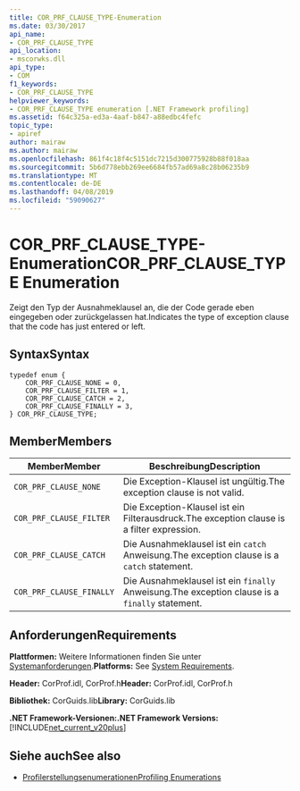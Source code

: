 ```yaml
---
title: COR_PRF_CLAUSE_TYPE-Enumeration
ms.date: 03/30/2017
api_name:
- COR_PRF_CLAUSE_TYPE
api_location:
- mscorwks.dll
api_type:
- COM
f1_keywords:
- COR_PRF_CLAUSE_TYPE
helpviewer_keywords:
- COR_PRF_CLAUSE_TYPE enumeration [.NET Framework profiling]
ms.assetid: f64c325a-ed3a-4aaf-b847-a88edbc4fefc
topic_type:
- apiref
author: mairaw
ms.author: mairaw
ms.openlocfilehash: 861f4c18f4c5151dc7215d300775928b88f018aa
ms.sourcegitcommit: 5b6d778ebb269ee6684fb57ad69a8c28b06235b9
ms.translationtype: MT
ms.contentlocale: de-DE
ms.lasthandoff: 04/08/2019
ms.locfileid: "59090627"
---
```

# <a name="corprfclausetype-enumeration"></a><span data-ttu-id="c6b53-102">COR_PRF_CLAUSE_TYPE-Enumeration</span><span class="sxs-lookup"><span data-stu-id="c6b53-102">COR_PRF_CLAUSE_TYPE Enumeration</span></span>
<span data-ttu-id="c6b53-103">Zeigt den Typ der Ausnahmeklausel an, die der Code gerade eben eingegeben oder zurückgelassen hat.</span><span class="sxs-lookup"><span data-stu-id="c6b53-103">Indicates the type of exception clause that the code has just entered or left.</span></span>  
  
## <a name="syntax"></a><span data-ttu-id="c6b53-104">Syntax</span><span class="sxs-lookup"><span data-stu-id="c6b53-104">Syntax</span></span>  
  
```  
typedef enum {  
    COR_PRF_CLAUSE_NONE = 0,  
    COR_PRF_CLAUSE_FILTER = 1,  
    COR_PRF_CLAUSE_CATCH = 2,  
    COR_PRF_CLAUSE_FINALLY = 3,  
} COR_PRF_CLAUSE_TYPE;  
```  
  
## <a name="members"></a><span data-ttu-id="c6b53-105">Member</span><span class="sxs-lookup"><span data-stu-id="c6b53-105">Members</span></span>  
  
|<span data-ttu-id="c6b53-106">Member</span><span class="sxs-lookup"><span data-stu-id="c6b53-106">Member</span></span>|<span data-ttu-id="c6b53-107">Beschreibung</span><span class="sxs-lookup"><span data-stu-id="c6b53-107">Description</span></span>|  
|------------|-----------------|  
|`COR_PRF_CLAUSE_NONE`|<span data-ttu-id="c6b53-108">Die Exception-Klausel ist ungültig.</span><span class="sxs-lookup"><span data-stu-id="c6b53-108">The exception clause is not valid.</span></span>|  
|`COR_PRF_CLAUSE_FILTER`|<span data-ttu-id="c6b53-109">Die Exception-Klausel ist ein Filterausdruck.</span><span class="sxs-lookup"><span data-stu-id="c6b53-109">The exception clause is a filter expression.</span></span>|  
|`COR_PRF_CLAUSE_CATCH`|<span data-ttu-id="c6b53-110">Die Ausnahmeklausel ist ein `catch` Anweisung.</span><span class="sxs-lookup"><span data-stu-id="c6b53-110">The exception clause is a `catch` statement.</span></span>|  
|`COR_PRF_CLAUSE_FINALLY`|<span data-ttu-id="c6b53-111">Die Ausnahmeklausel ist ein `finally` Anweisung.</span><span class="sxs-lookup"><span data-stu-id="c6b53-111">The exception clause is a `finally` statement.</span></span>|  
  
## <a name="requirements"></a><span data-ttu-id="c6b53-112">Anforderungen</span><span class="sxs-lookup"><span data-stu-id="c6b53-112">Requirements</span></span>  
 <span data-ttu-id="c6b53-113">**Plattformen:** Weitere Informationen finden Sie unter [Systemanforderungen](../../../../docs/framework/get-started/system-requirements.md).</span><span class="sxs-lookup"><span data-stu-id="c6b53-113">**Platforms:** See [System Requirements](../../../../docs/framework/get-started/system-requirements.md).</span></span>  
  
 <span data-ttu-id="c6b53-114">**Header:** CorProf.idl, CorProf.h</span><span class="sxs-lookup"><span data-stu-id="c6b53-114">**Header:** CorProf.idl, CorProf.h</span></span>  
  
 <span data-ttu-id="c6b53-115">**Bibliothek:** CorGuids.lib</span><span class="sxs-lookup"><span data-stu-id="c6b53-115">**Library:** CorGuids.lib</span></span>  
  
 **<span data-ttu-id="c6b53-116">.NET Framework-Versionen:</span><span class="sxs-lookup"><span data-stu-id="c6b53-116">.NET Framework Versions:</span></span>** [!INCLUDE[net_current_v20plus](../../../../includes/net-current-v20plus-md.md)]  
  
## <a name="see-also"></a><span data-ttu-id="c6b53-117">Siehe auch</span><span class="sxs-lookup"><span data-stu-id="c6b53-117">See also</span></span>

- [<span data-ttu-id="c6b53-118">Profilerstellungsenumerationen</span><span class="sxs-lookup"><span data-stu-id="c6b53-118">Profiling Enumerations</span></span>](../../../../docs/framework/unmanaged-api/profiling/profiling-enumerations.md)
